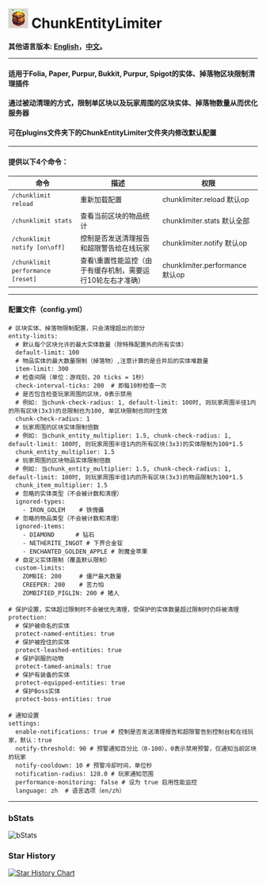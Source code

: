 # ![logo](https://github.com/intellectmind/ChunkEntityLimiter/blob/main/icon_40.png) ChunkEntityLimiter

**其他语言版本: [English](README.md)，[中文](README_zh.md)。**

----------------------------------------------------------------------------------------------------------

#### 适用于Folia, Paper, Purpur, Bukkit, Purpur, Spigot的实体、掉落物区块限制清理插件

#### 通过被动清理的方式，限制单区块以及玩家周围的区块实体、掉落物数量从而优化服务器

#### 可在plugins文件夹下的ChunkEntityLimiter文件夹内修改默认配置

----------------------------------------------------------------------------------------------------------

#### 提供以下4个命令：

| 命令                     | 描述                                         | 权限                             |
|--------------------------|--------------------------------------------|----------------------------------|
| ```/chunklimit reload```       | 重新加载配置                               | chunklimiter.reload 默认op       |
| ```/chunklimit stats```        | 查看当前区块的物品统计                     | chunklimiter.stats 默认全部      |
| ```/chunklimit notify [on\off]``` | 控制是否发送清理报告和超限警告给在线玩家 | chunklimiter.notify 默认op       |
| ```/chunklimit performance [reset]``` | 查看\重置性能监控（由于有缓存机制，需要运行10轮左右才准确） | chunklimiter.performance 默认op       |

----------------------------------------------------------------------------------------------------------

#### 配置文件（config.yml）

```
# 区块实体、掉落物限制配置，只会清理超出的部分
entity-limits:
  # 默认每个区块允许的最大实体数量（除特殊配置外的所有实体）
  default-limit: 100
  # 物品实体的最大数量限制（掉落物）,注意计算的是合并后的实体堆数量
  item-limit: 300
  # 检查间隔（单位：游戏刻，20 ticks = 1秒）
  check-interval-ticks: 200  # 即每10秒检查一次
  # 是否包含检查玩家周围的区块，0表示禁用
  # 例如: 当chunk-check-radius: 1, default-limit: 100时, 则玩家周围半径1内的所有区块(3x3)的总限制也为100, 单区块限制也同时生效
  chunk-check-radius: 1
  # 玩家周围的区块实体限制倍数
  # 例如: 当chunk_entity_multiplier: 1.5, chunk-check-radius: 1, default-limit: 100时, 则玩家周围半径1内的所有区块(3x3)的实体限制为100*1.5
  chunk_entity_multiplier: 1.5
  # 玩家周围的区块物品实体限制倍数
  # 例如: 当chunk_entity_multiplier: 1.5, chunk-check-radius: 1, default-limit: 100时, 则玩家周围半径1内的所有区块(3x3)的物品限制为100*1.5
  chunk_item_multiplier: 1.5
  # 忽略的实体类型（不会被计数和清理）
  ignored-types:
    - IRON_GOLEM    # 铁傀儡
  # 忽略的物品类型（不会被计数和清理）
  ignored-items:
    - DIAMOND      # 钻石
    - NETHERITE_INGOT # 下界合金锭
    - ENCHANTED_GOLDEN_APPLE # 附魔金苹果
  # 自定义实体限制（覆盖默认限制）
  custom-limits:
    ZOMBIE: 200     # 僵尸最大数量
    CREEPER: 200    # 苦力怕
    ZOMBIFIED_PIGLIN: 200 # 猪人

# 保护设置，实体超过限制时不会被优先清理，受保护的实体数量超过限制时仍将被清理
protection:
  # 保护被命名的实体
  protect-named-entities: true
  # 保护被拴住的实体
  protect-leashed-entities: true
  # 保护驯服的动物
  protect-tamed-animals: true
  # 保护有装备的实体
  protect-equipped-entities: true
  # 保护Boss实体
  protect-boss-entities: true

# 通知设置
settings:
  enable-notifications: true # 控制是否发送清理报告和超限警告到控制台和在线玩家，默认：true
  notify-threshold: 90 # 预警通知百分比（0-100），0表示禁用预警，仅通知当前区块的玩家
  notify-cooldown: 10 # 预警冷却时间，单位秒
  notification-radius: 128.0 # 玩家通知范围
  performance-monitoring: false # 设为 true 启用性能监控
  language: zh  # 语言选项（en/zh）
```

----------------------------------------------------------------------------------------------------------

### bStats
![bStats](https://bstats.org/signatures/bukkit/ChunkEntityLimiter.svg)

### Star History
[![Star History Chart](https://api.star-history.com/svg?repos=intellectmind/ChunkEntityLimiter&type=Date)](https://star-history.com/#intellectmind/ChunkEntityLimiter&Date)
